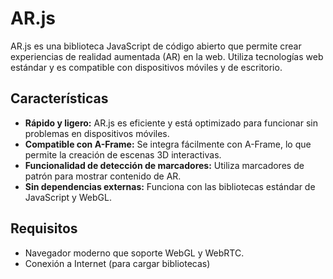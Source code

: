 
# AR.js

AR.js es una biblioteca JavaScript de código abierto que permite crear experiencias de realidad aumentada (AR) en la web. Utiliza tecnologías web estándar y es compatible con dispositivos móviles y de escritorio.

## Características

- **Rápido y ligero:** AR.js es eficiente y está optimizado para funcionar sin problemas en dispositivos móviles.
- **Compatible con A-Frame:** Se integra fácilmente con A-Frame, lo que permite la creación de escenas 3D interactivas.
- **Funcionalidad de detección de marcadores:** Utiliza marcadores de patrón para mostrar contenido de AR.
- **Sin dependencias externas:** Funciona con las bibliotecas estándar de JavaScript y WebGL.

## Requisitos

- Navegador moderno que soporte WebGL y WebRTC.
- Conexión a Internet (para cargar bibliotecas)
